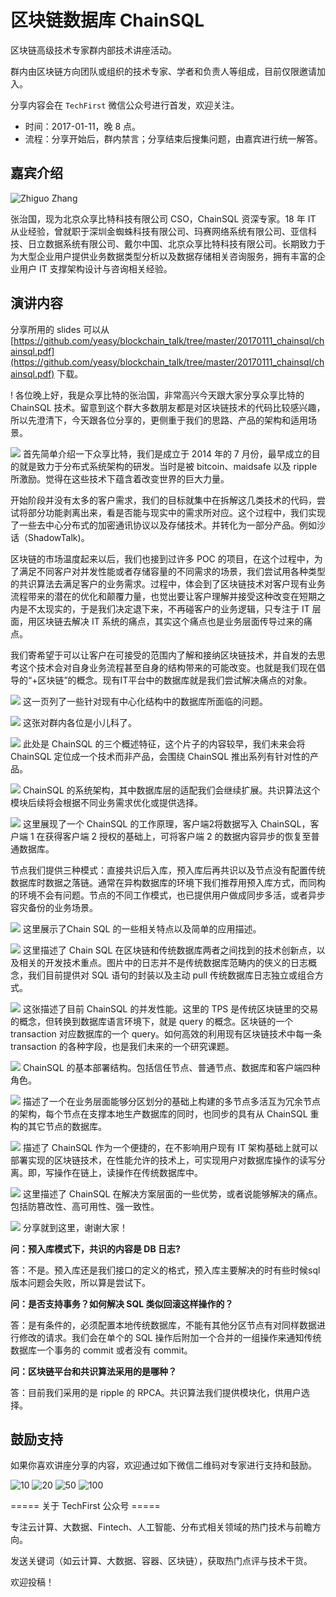# 区块链数据库 ChainSQL

区块链高级技术专家群内部技术讲座活动。

群内由区块链方向团队或组织的技术专家、学者和负责人等组成，目前仅限邀请加入。

分享内容会在 `TechFirst` 微信公众号进行首发，欢迎关注。

* 时间：2017-01-11，晚 8 点。
* 流程：分享开始后，群内禁言；分享结束后搜集问题，由嘉宾进行统一解答。

## 嘉宾介绍

![Zhiguo Zhang](_images/zzg.png)

张治国，现为北京众享比特科技有限公司 CSO，ChainSQL 资深专家。18 年 IT 从业经验，曾就职于深圳金蜘蛛科技有限公司、玛赛网络系统有限公司、亚信科技、日立数据系统有限公司、戴尔中国、北京众享比特科技有限公司。长期致力于为大型企业用户提供业务数据类型分析以及数据存储相关咨询服务，拥有丰富的企业用户 IT 支撑架构设计与咨询相关经验。

## 演讲内容

分享所用的 slides 可以从 [https://github.com/yeasy/blockchain_talk/tree/master/20170111_chainsql/chainsql.pdf](https://github.com/yeasy/blockchain_talk/tree/master/20170111_chainsql/chainsql.pdf) 下载。

!
[](_images/p0.png)
各位晚上好，我是众享比特的张治国，非常高兴今天跟大家分享众享比特的 ChainSQL 技术。留意到这个群大多数朋友都是对区块链技术的代码比较感兴趣，所以先澄清下，今天跟各位分享的，更侧重于我们的思路、产品的架构和适用场景。

![](_images/p1.png)
首先简单介绍一下众享比特，我们是成立于 2014 年的 7 月份，最早成立的目的就是致力于分布式系统架构的研发。当时是被 bitcoin、maidsafe 以及 ripple 所激励。觉得在这些技术下蕴含着改变世界的巨大力量。

开始阶段并没有太多的客户需求，我们的目标就集中在拆解这几类技术的代码，尝试将部分功能剥离出来，看是否能与现实中的需求所对应。这个过程中，我们实现了一些去中心分布式的加密通讯协议以及存储技术。并转化为一部分产品。例如沙话（ShadowTalk)。

区块链的市场温度起来以后，我们也接到过许多 POC 的项目，在这个过程中，为了满足不同客户对并发性能或者存储容量的不同需求的场景，我们尝试用各种类型的共识算法去满足客户的业务需求。过程中，体会到了区块链技术对客户现有业务流程带来的潜在的优化和颠覆力量，也觉出要让客户理解并接受这种改变在短期之内是不太现实的，于是我们决定退下来，不再碰客户的业务逻辑，只专注于 IT 层面，用区块链去解决 IT 系统的痛点，其实这个痛点也是业务层面传导过来的痛点。

我们寄希望于可以让客户在可接受的范围内了解和接纳区块链技术，并自发的去思考这个技术会对自身业务流程甚至自身的结构带来的可能改变。也就是我们现在倡导的“+区块链”的概念。现有IT平台中的数据库就是我们尝试解决痛点的对象。


![](_images/p2.png)
这一页列了一些针对现有中心化结构中的数据库所面临的问题。


![](_images/p3.png)
这张对群内各位是小儿科了。

![](_images/p4.png)
此处是 ChainSQL 的三个概述特征，这个片子的内容较早，我们未来会将 ChainSQL 定位成一个技术而非产品，会围绕 ChainSQL 推出系列有针对性的产品。

![](_images/p5.png)
ChainSQL 的系统架构，其中数据库层的适配我们会继续扩展。共识算法这个模块后续将会根据不同业务需求优化或提供选择。

![](_images/p6.png)
这里展现了一个 ChainSQL 的工作原理，客户端2将数据写入 ChainSQL，客户端 1 在获得客户端 2 授权的基础上，可将客户端 2 的数据内容异步的恢复至普通数据库。

节点我们提供三种模式：直接共识后入库，预入库后再共识以及节点没有配置传统数据库时数据之落链。通常在异构数据库的环境下我们推荐用预入库方式，而同构的环境不会有问题。节点的不同工作模式，也已提供用户做成同步多活，或者异步容灾备份的业务场景。

![](_images/p7.png)
这里展示了Chain SQL 的一些相关特点以及简单的应用描述。

![](_images/p8.png)
这里描述了 Chain SQL 在区块链和传统数据库两者之间找到的技术创新点，以及相关的开发技术重点。图片中的日志并不是传统数据库范畴内的侠义的日志概念，我们目前提供对 SQL 语句的封装以及主动 pull 传统数据库日志独立或组合方式。

![](_images/p9.png)
这张描述了目前 ChainSQL 的并发性能。这里的 TPS 是传统区块链里的交易的概念，但转换到数据库语言环境下，就是 query 的概念。区块链的一个transaction 对应数据库的一个 query。如何高效的利用现有区块链技术中每一条 transaction 的各种字段，也是我们未来的一个研究课题。

![](_images/p10.png)
ChainSQL 的基本部署结构。包括信任节点、普通节点、数据库和客户端四种角色。

![](_images/p11.png)
描述了一个在业务层面能够分区划分的基础上构建的多节点多活互为冗余节点的架构，每个节点在支撑本地生产数据库的同时，也同步的具有从 ChainSQL 重构的其它节点的数据库。

![](_images/p12.png)
描述了 ChainSQL 作为一个便捷的，在不影响用户现有 IT 架构基础上就可以部署实现的区块链技术，在性能允许的技术上，可实现用户对数据库操作的读写分离。即，写操作在链上，读操作在传统数据库中。

![](_images/p13.png)
这里描述了 ChainSQL 在解决方案层面的一些优势，或者说能够解决的痛点。包括防篡改性、高可用性、强一致性。

![](_images/p14.png)
分享就到这里，谢谢大家！

**问：预入库模式下，共识的内容是 DB 日志?**

答：不是。预入库还是我们接口的定义的格式，预入库主要解决的时有些时候sql 版本问题会失败，所以算是尝试下。

**问：是否支持事务？如何解决 SQL 类似回滚这样操作的？**

答：是有条件的，必须配置本地传统数据库，不能有其他分区节点有对同样数据进行修改的请求。我们会在单个的 SQL 操作后附加一个合并的一组操作来通知传统数据库一个事务的 commit 或者没有 commit。

**问：区块链平台和共识算法采用的是哪种？**

答：目前我们采用的是 ripple 的 RPCA。共识算法我们提供模块化，供用户选择。

## 鼓励支持
如果你喜欢讲座分享的内容，欢迎通过如下微信二维码对专家进行支持和鼓励。

![10](_images/10.png)
![20](_images/20.png)
![50](_images/50.png)
![100](_images/100.png)


===== 关于 TechFirst 公众号 =====

专注云计算、大数据、Fintech、人工智能、分布式相关领域的热门技术与前瞻方向。

发送关键词（如云计算、大数据、容器、区块链），获取热门点评与技术干货。

欢迎投稿！
